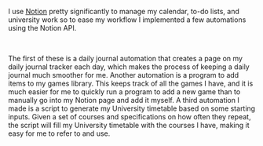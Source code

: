 I use <u><a href="https://www.notion.com/">Notion</a></u> pretty significantly to manage my calendar, to-do lists, and university work so to ease my workflow I implemented a few automations using the Notion API.

<br>

The first of these is a daily journal automation that creates a page on my daily journal tracker each day, which makes the process of keeping a daily journal much smoother for me. Another automation is a program to add items to my games library. This keeps track of all the games I have, and it is much easier for me to quickly run a program to add a new game than to manually go into my Notion page and add it myself. A third automation I made is a script to generate my University timetable based on some starting inputs. Given a set of courses and specifications on how often they repeat, the script will fill my University timetable with the courses I have, making it easy for me to refer to and use.